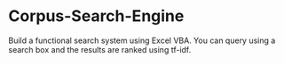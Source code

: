 # Corpus-Search-Engine
Build a functional search system using Excel VBA. You can query using a search box and the results are ranked using tf-idf.
